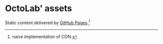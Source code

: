 # OctoLab' assets

Static content delivered by [GitHub Pages](https://pages.github.com/).[^1]

[^1]: naive implementation of CDN.
